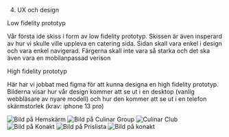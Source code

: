
4. UX och design

Low fidelity prototyp

Vår första ide skiss i form av low fidelity prototyp. Skissen är även insperard av hur vi skulle ville uppleva en catering sida. Sidan skall vara enkel i design och vara enkel navigerad. Färgerna skall inte vara så starka och det ska även vara en mobilanpassad verison

High fidelity prototyp

Här har vi jobbat med figma för att kunna designa en high fidelity prototyp. 
Bilderna visar hur vår design kommer att se ut i en desktop (vanlig webbläsare av nyare modell) och hur den kommer att se ut i en telefon skärmstorlek (krav: iphone 13 pro)

![Bild på Hemskärm ](images-figma/Hem.figma.png)
![Bild på Culinar Group](images-figma/Culinar.figma.png)
![Culinar Club](images-figma/Culinar.club.figma.png)
![Bild på Konakt ](images-figma/Kontakt.figma.png)
![Bild på Prislista](images-figma/nyheter.figma.png)
![Bild på konakt](images-figma/Prislista.figma.png)